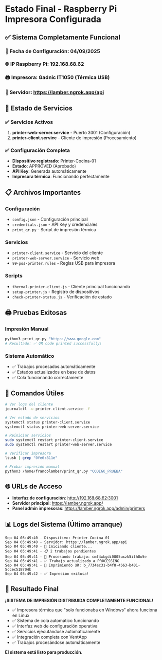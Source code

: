 # Estado Final - Raspberry Pi Impresora Configurada

## ✅ Sistema Completamente Funcional

### 📅 **Fecha de Configuración**: 04/09/2025
### 🌐 **IP Raspberry Pi**: 192.168.68.62
### 🖨️ **Impresora**: Gadnic IT1050 (Térmica USB)
### 🔗 **Servidor**: https://lamber.ngrok.app/api

## 🎯 **Estado de Servicios**

### ✅ **Servicios Activos**
1. **printer-web-server.service** - Puerto 3001 (Configuración)
2. **printer-client.service** - Cliente de impresión (Procesamiento)

### ✅ **Configuración Completa**
- **Dispositivo registrado**: Printer-Cocina-01
- **Estado**: APPROVED (Aprobado)
- **API Key**: Generada automáticamente
- **Impresora térmica**: Funcionando perfectamente

## 📋 **Archivos Importantes**

### **Configuración**
- `config.json` - Configuración principal
- `credentials.json` - API Key y credenciales
- `print_qr.py` - Script de impresión térmica

### **Servicios**
- `printer-client.service` - Servicio del cliente
- `printer-web-server.service` - Servicio web
- `99-pos-printer.rules` - Reglas USB para impresora

### **Scripts**
- `thermal-printer-client.js` - Cliente principal funcionando
- `setup-printer.js` - Registro de dispositivos
- `check-printer-status.js` - Verificación de estado

## 🖨️ **Pruebas Exitosas**

### **Impresión Manual**
```bash
python3 print_qr.py "https://www.google.com"
# Resultado: ✅ QR code printed successfully!
```

### **Sistema Automático**
- ✅ Trabajos procesados automáticamente
- ✅ Estados actualizados en base de datos
- ✅ Cola funcionando correctamente

## 🔧 **Comandos Útiles**

```bash
# Ver logs del cliente
journalctl -u printer-client.service -f

# Ver estado de servicios
systemctl status printer-client.service
systemctl status printer-web-server.service

# Reiniciar servicios
sudo systemctl restart printer-client.service
sudo systemctl restart printer-web-server.service

# Verificar impresora
lsusb | grep "0fe6:811e"

# Probar impresión manual
python3 /home/francolamber/print_qr.py "CODIGO_PRUEBA"
```

## 🌐 **URLs de Acceso**

- **Interfaz de configuración**: http://192.168.68.62:3001
- **Servidor principal**: https://lamber.ngrok.app/
- **Panel admin impresoras**: https://lamber.ngrok.app/admin/printers

## 📊 **Logs del Sistema (Último arranque)**

```
Sep 04 05:49:40 - Dispositivo: Printer-Cocina-01
Sep 04 05:49:40 - Servidor: https://lamber.ngrok.app/api
Sep 04 05:49:40 - 🔄 Iniciando cliente...
Sep 04 05:49:41 - 📋 2 trabajos pendientes
Sep 04 05:49:41 - 📄 Procesando trabajo: cmf4xbgdi0005uxzk5ith8w5e
Sep 04 05:49:41 - ✅ Trabajo actualizado a PROCESSING
Sep 04 05:49:41 - 🔄 Imprimiendo QR: b_7734ec31-b4f8-4563-b401-5ccec518704b
Sep 04 05:49:42 - ✅ Impresión exitosa!
```

## 🎉 **Resultado Final**

**¡SISTEMA DE IMPRESIÓN DISTRIBUIDA COMPLETAMENTE FUNCIONAL!**

- ✅ Impresora térmica que "solo funcionaba en Windows" ahora funciona en Linux
- ✅ Sistema de cola automático funcionando
- ✅ Interfaz web de configuración operativa
- ✅ Servicios ejecutándose automáticamente
- ✅ Integración completa con VentApp
- ✅ Trabajos procesándose automáticamente

**El sistema está listo para producción.**
